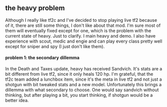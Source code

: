 ## the heavy problem

Although I really like tf2c and I've decided to stop playing live tf2 because of it, there are still some things, I don't like about that mod. I'm sure most of them will eventually fixed except for one, which is
the problem with the current state of heavy. Just to clarify. I main heavy and demo. I also have experience with scout, medic and engie and can play every class pretty well except for sniper and spy (I just don't like them).

#### problem 1: the secondary dillemma
In the Death and Taxes update, heavy has received Sandvich. It's stats are a bit different from live tf2, since it only heals 120 hp. I'm grateful, that the tf2c team added a lunchbox item, since it's the meta
in live tf2 and not just a shotgun with bit tweaked stats and a new model. Unfortunately this brings a dillemma with what secondary to choose. One would say sandvich without thinking, but after playing a bit, you
start thinking, if shotgun would be a better idea. 
